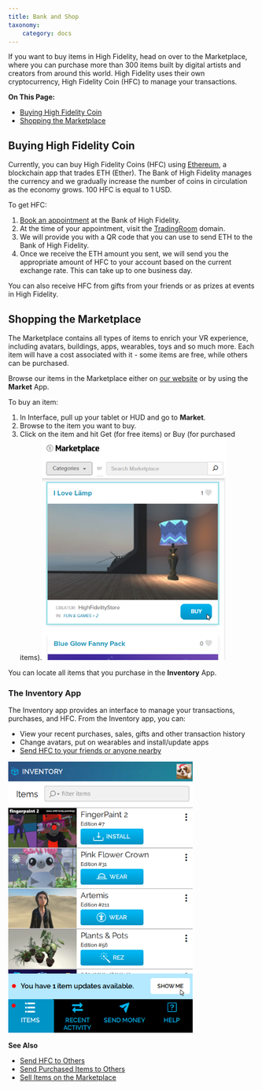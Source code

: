 ```yaml
---
title: Bank and Shop
taxonomy:
    category: docs 
---
```


If you want to buy items in High Fidelity, head on over to the Marketplace, where you can purchase more than 300 items built by digital artists and creators from around this world. High Fidelity uses their own cryptocurrency, High Fidelity Coin (HFC) to manage your transactions. 

**On This Page:**
* [Buying High Fidelity Coin](#buying-high-fidelity-coin)
* [Shopping the Marketplace](#shopping-the-marketplace)

## Buying High Fidelity Coin

Currently, you can buy High Fidelity Coins (HFC) using [Ethereum](https://www.ethereum.org/), a blockchain app that trades ETH (Ether). The Bank of High Fidelity manages the currency and we gradually increase the number of coins in circulation as the economy grows. 100 HFC is equal to 1 USD.

To get HFC: 
1. [Book an appointment](https://calendly.com/highfidelity) at the Bank of High Fidelity.
2. At the time of your appointment, visit the [TradingRoom](https://hifi.place/TradingRoom) domain.
3. We will provide you with a QR code that you can use to send ETH to the Bank of High Fidelity. 
4. Once we receive the ETH amount you sent, we will send you the appropriate amount of HFC to your account based on the current exchange rate. This can take up to one business day. 

You can also receive HFC from gifts from your friends or as prizes at events in High Fidelity.

## Shopping the Marketplace

The Marketplace contains all types of items to enrich your VR experience, including avatars, buildings, apps, wearables, toys and so much more. Each item will have a cost associated with it - some items are free, while others can be purchased. 

Browse our items in the Marketplace either on [our website](https://highfidelity.com/marketplace) or by using the **Market** App. 

To buy an item: 
1. In Interface, pull up your tablet or HUD and go to **Market**.
2. Browse to the item you want to buy.
3. Click on the item and hit Get (for free items) or Buy (for purchased items).![](buy-item.png)

You can locate all items that you purchase in the **Inventory** App. 

### The Inventory App

The Inventory app provides an interface to manage your transactions, purchases, and HFC. From the Inventory app, you can: 

* View your recent purchases, sales, gifts and other transaction history
* Change avatars, put on wearables and install/update apps
* [Send HFC to your friends or anyone nearby](../socialize#send-hfc-to-others)

![](inventory-app.png)

**See Also**
+ [Send HFC to Others](../socialize#send-hfc-to-others)
+ [Send Purchased Items to Others](../socialize#send-purchased-items-to-others)
+ [Sell Items on the Marketplace](../../sell)